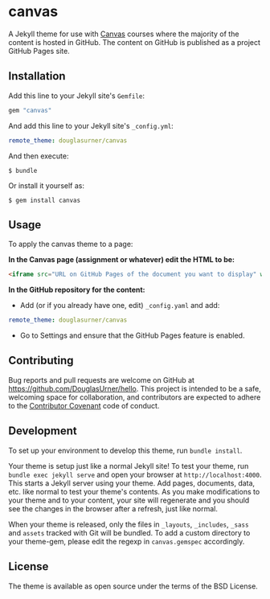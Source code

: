 # canvas

A Jekyll theme for use with [Canvas]() courses where the majority of the content is hosted in GitHub. The content on GitHub is published as a project GitHub Pages site.

## Installation

Add this line to your Jekyll site's `Gemfile`:

```ruby
gem "canvas"
```

And add this line to your Jekyll site's `_config.yml`:

```yaml
remote_theme: douglasurner/canvas
```

And then execute:

    $ bundle

Or install it yourself as:

    $ gem install canvas

## Usage

To apply the canvas theme to a page:

**In the Canvas page (assignment or whatever) edit the HTML to be:**

```html
<iframe src="URL on GitHub Pages of the document you want to display" width="100%" height="666px"></iframe>
```

**In the GitHub repository for the content:**

* Add (or if you already have one, edit) `_config.yaml` and add:

```yaml
remote_theme: douglasurner/canvas
```

* Go to Settings and ensure that the GitHub Pages feature is enabled.

## Contributing

Bug reports and pull requests are welcome on GitHub at https://github.com/DouglasUrner/hello. This project is intended to be a safe, welcoming space for collaboration, and contributors are expected to adhere to the [Contributor Covenant](http://contributor-covenant.org) code of conduct.

## Development

To set up your environment to develop this theme, run `bundle install`.

Your theme is setup just like a normal Jekyll site! To test your theme, run `bundle exec jekyll serve` and open your browser at `http://localhost:4000`. This starts a Jekyll server using your theme. Add pages, documents, data, etc. like normal to test your theme's contents. As you make modifications to your theme and to your content, your site will regenerate and you should see the changes in the browser after a refresh, just like normal.

When your theme is released, only the files in `_layouts`, `_includes`, `_sass` and `assets` tracked with Git will be bundled.
To add a custom directory to your theme-gem, please edit the regexp in `canvas.gemspec` accordingly.

## License

The theme is available as open source under the terms of the BSD License.

